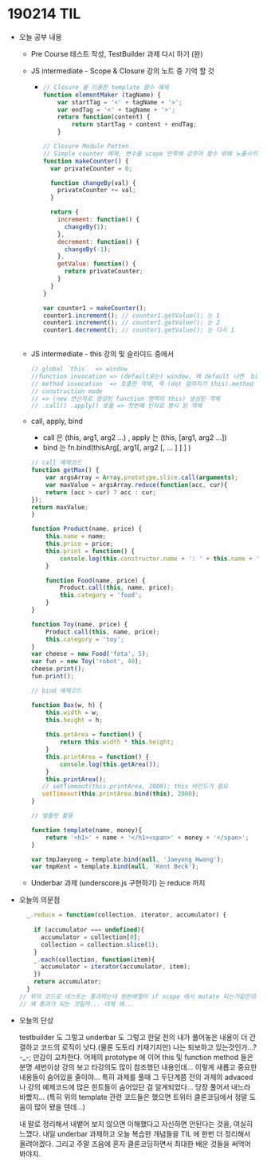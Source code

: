 # 190214 TIL

- 오늘 공부 내용

  - Pre Course 테스트 작성, TestBuilder 과제 다시 하기 (완)

  - JS intermediate - Scope & Closure 강의 노트 중 기억 할 것

    - ```javascript
      // Closure 를 이용한 template 함수 예제
      function elementMaker (tagName) {
          var startTag = '<' + tagName + '>';
          var endTag = '<' + tagName + '>';
          return function(content) {
              return startTag + content + endTag;
          }
      
      // Closure Module Patten 
      // Simple counter 예제, 변수를 scope 안쪽에 감추어 함수 밖에 노출시키지 않는다 
      function makeCounter() {
        var privateCounter = 0;
      
        function changeBy(val) {
          privateCounter += val;
        }
      
        return {
          increment: function() {
            changeBy(1);
          },
          decrement: function() {
            changeBy(-1);
          },
          getValue: function() {
            return privateCounter;
          }
        }
      }
      
      var counter1 = makeCounter();  
      counter1.increment(); // counter1.getValue(); 는 1
      counter1.increment(); // counter1.getValue(); 는 2
      counter1.decrement(); // counter1.getValue(); 는 다시 1
         
      ```

  - JS intermediate - this 강의 및 슬라이드 중에서 

    ```javascript
    // global `this`  => window
    //function invocation => (default로는) window, 왜 default 냐면  biding되는 경우나 메소드냐에 따라 다르니까...
    // method invocation  => 호출한 객체, 즉 (dot 앞까지가 this).method
    // construction mode 
    // => (new 연산자로 생성된 function 영역의 this) 생성된 객체
    // .call() .apply() 호출 => 첫번째 인자로 명시 된 객체
    
    ```

  - call, apply, bind

     - call 은 (this, arg1, arg2 ...) , apply 는 (this, [arg1, arg2 ...])
     - bind 는 fn.bind(thisArg[, arg1[, arg2 [, ... ] ] ] ) 

    ```javascript
    // call 예제코드 
    function getMax() {
        var argsArray = Array.prototype.slice.call(arguments);
        var maxValue = argsArray.reduce(function(acc, cur){
        return (acc > cur) ? acc : cur;
    });
    return maxValue;
    }
    
    function Product(name, price) {
        this.name = name;
        this.price = price;
        this.print = function() {
            console.log(this.constructor.name + ': ' + this.name + '\t\t' + this.price + ' USD');
        }
    
        function Food(name, price) {
            Product.call(this, name, price);
            this.category = 'food';
        }
    }
    
    function Toy(name, price) {
        Product.call(this, name, price);
        this.category = 'toy';
    }
    var cheese = new Food('feta', 5);
    var fun = new Toy('robot', 40);
    cheese.print();
    fun.print();
    
    // bind 예제코드
    
    function Box(w, h) {
        this.width = w;
        this.height = h;
        
        this.getArea = function() {
            return this.width * this.height;
        }
        this.printArea = function() {
            console.log(this.getArea());
        }
        this.printArea();
       // setTimeout(this.printArea, 2000); this 바인드가 필요
       setTimeout(this.printArea.bind(this), 2000);
    }
    
    // 템플릿 활용
    
    function template(name, money){
        return '<h1>' + name + '</h1><span>' + money + '</span>';
    }
    
    var tmpJaeyong = template.bind(null, 'Jaeyong Hwang');
    var tmpKent = template.bind(null, 'Kent Beck');
    ```

  - Underbar 과제 (underscore.js 구현하기) 는 reduce 까지

- 오늘의 의문점

  ```javascript
    _.reduce = function(collection, iterator, accumulator) {
   
      if (accumulator === undefined){
        accumulator = collection[0];
        collection = collection.slice(1);
      }
      _.each(collection, function(item){
        accumulator = iterator(accumulator, item);
      })
      return accumulator;
    }
  // 위의 코드로 테스트는 통과하는데 원본배열이 if scope 에서 mutate 되는거같은데
  // 왜 통과가 되는 것일까... 대체 왜...
  ```

- 오늘의 단상

    testbuilder 도 그렇고 underbar 도 그렇고 한달 전의 내가 풀어놓은 내용이 더 간결하고 코드의 로직이 낫다.(물론 도토리 키재기지만) 나는 퇴보하고 있는것인가...? -_-; 만감이 교차한다. 어제의 prototype 에 이어 this 및 function method 들은 분명 세번이상 강의 보고 타강의도 많이 참조했던 내용인데... 이렇게 새롭고 중요한 내용들이 숨어있을 줄이야... 특히 과제를 풀때 그 두단계쯤 전의 과제의 advaced 나 강의 예제코드에 많은 힌트들이 숨어있단 걸 알게되었다... 당장 풀어서 내느라 바빴지... (특히 위의 template 관련 코드들은 했으면 트위터 클론코딩에서 정말 도움이 많이 됐을 텐데...)

    내 말로 정리해서 내뱉어 보지 않으면 이해했다고 자신하면 안된다는 것을, 여실히 느꼈다. 내일 underbar 과제하고 오늘 복습한 개념들을 TIL 에 한번 더 정리해서 올려야겠다. 그리고 주말 즈음에 혼자 클론코딩하면서 최대한 배운 것들을 써먹어 봐야지. 